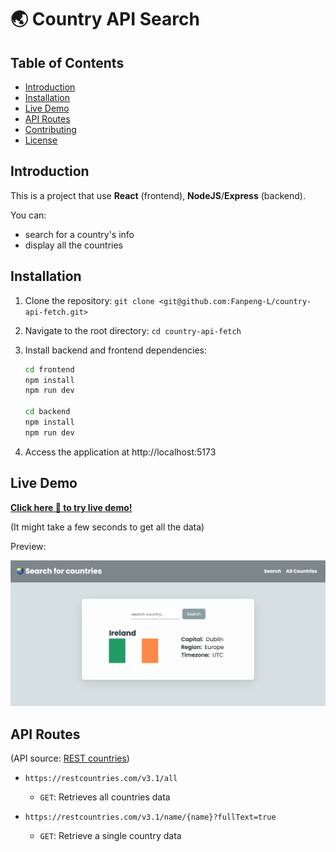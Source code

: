 # 🌏 Country API Search

## Table of Contents

- [Introduction](#introduction)
- [Installation](#installation)
- [Live Demo](#usage)
- [API Routes](#api-routes)
- [Contributing](#contributing)
- [License](#license)

## Introduction

This is a project that use **React** (frontend), **NodeJS**/**Express** (backend).

You can:

- search for a country's info
- display all the countries

## Installation

1. Clone the repository: `git clone <git@github.com:Fanpeng-L/country-api-fetch.git>`
2. Navigate to the root directory: `cd country-api-fetch`
3. Install backend and frontend dependencies:

   ```bash
   cd frontend
   npm install
   npm run dev

   cd backend
   npm install
   npm run dev
   ```

4. Access the application at http://localhost:5173

## Live Demo

**[Click here 🔗 to try live demo!](https://country-api-react-node-express.netlify.app/)**

(It might take a few seconds to get all the data)

Preview:

<img src="preview.png" width="800">

## API Routes

(API source: [REST countries](https://restcountries.com/#endpoints-name))

- `https://restcountries.com/v3.1/all`

  - `GET`: Retrieves all countries data

- `https://restcountries.com/v3.1/name/{name}?fullText=true`
  - `GET`: Retrieve a single country data

